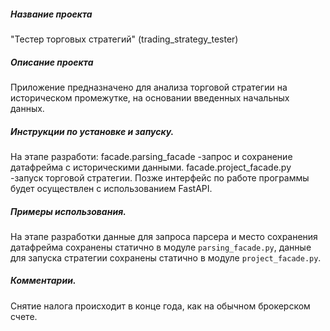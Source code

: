 ##### Название проекта
"Тестер торговых стратегий" (trading_strategy_tester)

##### Описание проекта
Приложение предназначено для анализа торговой стратегии на историческом промежутке, на основании введенных начальных данных.

##### Инструкции по установке и запуску.
На этапе разработи:
facade.parsing_facade -запрос и сохранение датафрейма с историческими данными.
facade.project_facade.py -запуск торговой стратегии.
Позже интерфейс по работе программы будет осуществлен с использованием FastAPI.


##### Примеры использования.
На этапе разработки данные для запроса парсера и место сохранения датафрейма сохранены статично в модуле `parsing_facade.py`,
данные для запуска стратегии сохранены статично в модуле `project_facade.py`.

##### Комментарии.
Снятие налога происходит в конце года, как на обычном брокерском счете.

